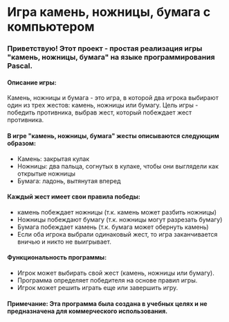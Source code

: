 # Игра камень, ножницы, бумага с компьютером

### Приветствую! Этот проект - простая реализация игры "камень, ножницы, бумага" на языке программирования Pascal.

#### Описание игры: 
Камень, ножницы и бумага - это игра, в которой два игрока выбирают один из трех жестов: камень, ножницы или бумагу. Цель игры - победить противника, выбрав жест, который побеждает жест противника.

#### В игре "камень, ножницы, бумага" жесты описываются следующим образом:
- Камень: закрытая кулак
- Ножницы: два пальца, согнутых в кулаке, чтобы они выглядели как открытые ножницы
- Бумага: ладонь, вытянутая вперед

#### Каждый жест имеет свои правила победы:
* камень побеждает ножницы (т.к. камень может разбить ножницы)
* Ножницы побеждают бумагу (т.к. ножницы могут разрезать бумагу)
* Бумага побеждает камень (т.к. бумага может обернуть камень)
* Если оба игрока выбрали одинаковый жест, то игра заканчивается вничью и никто не выигрывает.

#### Функциональность программы:
* Игрок может выбирать свой жест (камень, ножницы или бумагу).
* Программа определяет победителя на основе правил игры.
* Игрок может решить играть еще или завершить игру.

#### Примечание: Эта программа была создана в учебных целях и не предназначена для коммерческого использования.
